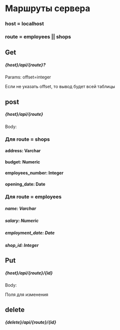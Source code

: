# Маршруты сервера

### host = localhost
### route = employees || shops

## Get

##### {host}/api/{route}?

Params:
offset=integer

Если не указать offset, то вывод будет всей таблицы

## post

##### {host}/api/{route}

Body:

### Для route = shops

#### address: Varchar

#### budget: Numeric

#### employees_number: Integer

#### opening_date: Date

### Для route = employees

##### name: Varchar

##### salary: Numeric

##### employment_date: Date

##### shop_id: Integer

## Put

##### {host}/api/{route}/{id}

Body:

Поля для изменения

## delete

##### {delete}/api/{route}/{id}

